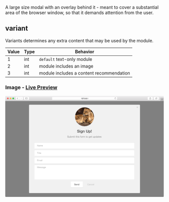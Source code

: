 A large size modal with an overlay behind it - meant to cover a substantial area of the browser window, so that it demands attention from the user.

## variant

Variants determines any extra content that may be used by the module.

| Value | Type | Behavior |
|---|---|---|
| 1 | int | `default` text-only module |
| 2 | int | module includes an image |  
| 3 | int | module includes a content recommendation |  

### Image - [Live Preview](../../examples/preview/layouts/modal/image.html)

![Image Slideout](../examples/img/layouts/modal/image.png)

<pre data-src="../../examples/src/layouts/modal/image.js"></pre>
